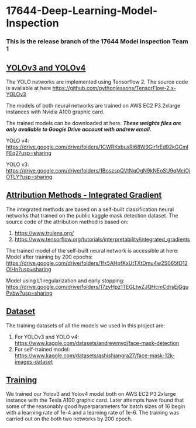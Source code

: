 # 17644-Deep-Learning-Model-Inspection

### This is the release branch of the 17644 Model Inspection Team 1

## <ins> YOLOv3 and YOLOv4 </ins>

The YOLO networks are implemented using Tensorflow 2. The source code is available at here
https://github.com/pythonlessons/TensorFlow-2.x-YOLOv3

The models of both neural networks are trained on AWS EC2 P3.2xlarge instances with Nvidia A100 graphic card.

The trained models can be downloaded at here. _**These weights files are only available to Google Drive account with andrew email.**_

YOLO v4: https://drive.google.com/drive/folders/1CWRKxbusRi68W9Gir1rEd92kGCmIFEq2?usp=sharing

YOLO v3: https://drive.google.com/drive/folders/1BoszspQVtNqOgN9kNEoSU9qMciOjOTLY?usp=sharing



## <ins> Attribution Methods - Integrated Gradient </ins>
The integrated methods are based on a self-built classification neural networks that trained on the public kaggle mask detection dataset. 
The source code of the attribution method is based on:
1. https://www.trulens.org/
2. https://www.tensorflow.org/tutorials/interpretability/integrated_gradients

The trained model of the self-built neural network is accessible at here: 
Model after training by 200 epochs: https://drive.google.com/drive/folders/1fx5AHpfKxUtTXtDmu4w2S065fD12OIHn?usp=sharing

Model using L1 regularization and early stopping: https://drive.google.com/drive/folders/17zyHpz1TEGLtwZJQHcmCdrsEjGguPybw?usp=sharing




## <ins> Dataset </ins>
The training datasets of all the models we used in this project are:
1. For YOLOv3 and YOLO v4: https://www.kaggle.com/datasets/andrewmvd/face-mask-detection
2. For self-trained model: https://www.kaggle.com/datasets/ashishjangra27/face-mask-12k-images-dataset

## <ins> Training </ins> 
We trained our Yolov3 and Yolov4 model both on AWS EC2 P3.2xlarge instance with the Tesla A100 graphic card. Later attempts have found that some of the reasonably good hyperparameters for batch sizes of 16 begin with a learning rate of 1e-4 and a learning rate of 1e-6. The training was carried out on the both two networks by 200 epoch.


